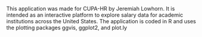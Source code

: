 This application was made for CUPA-HR by Jeremiah Lowhorn. 
It is intended as an interactive platform to explore salary data for academic institutions across the United States. 
The application is coded in R and uses the plotting packages ggvis, ggplot2, and plot.ly
